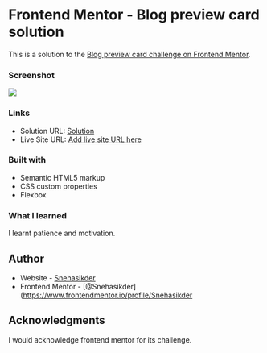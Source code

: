 # Frontend Mentor - Blog preview card solution

This is a solution to the [Blog preview card challenge on Frontend Mentor](https://www.frontendmentor.io/challenges/blog-preview-card-ckPaj01IcS). 

### Screenshot

![](./screenshot.jpg)

### Links

- Solution URL: [Solution](https://github.com/Snehasikder/Blog-preview-card)
- Live Site URL: [Add live site URL here](https://your-live-site-url.com)


### Built with

- Semantic HTML5 markup
- CSS custom properties
- Flexbox

### What I learned
I learnt patience and motivation.

## Author
- Website - [Snehasikder](https://github.com/Snehasikder)
- Frontend Mentor - [@Snehasikder](https://www.frontendmentor.io/profile/Snehasikder

## Acknowledgments
I would acknowledge frontend mentor for its challenge.
